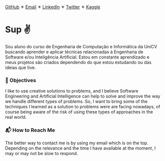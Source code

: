 [GitHub](https://github.com/anaximeno) ✴️ [Email](mailto:anaximenobrito@gmail.com) ✴️ [LinkedIn](https://www.linkedin.com/in/anaximeno/) ✴️ [Twitter](https://twitter.com/anaximenobrito) ✴️ [Kaggle](https://www.kaggle.com/anaxmenobrito)

# Sup :v:

Sou aluno do curso de Engenharia de Computação e Informática da UniCV buscando aprender e aplicar técnicas relacionadas à Engenharia de Software e/ou Inteligência Artificial. Estou em constante aprendizado e meus projetos são criados dependendo do que estou estudando ou das ideias que tive.


### :star2: Objectives

I like to use creative solutions to problems, and I believe Software Engineering and Artificial Intelligence can help to solve and improve the way we handle different types of problems. So, I want to bring some of the techniques I learned as a solution to problems were are facing nowadays, of course being aware of the risk of using these types of approaches in the real world.

### :mailbox_with_mail: How to Reach Me

The better way to contact me is by using my email which is on the top. Depending on the relevance and the time I have available at the moment, I may or may not be slow to respond.

<!--
TODO:
  - Put recommended projects
-->
